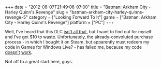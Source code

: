 +++
date = "2012-06-07T21:49:06-07:00"
title = "Batman: Arkham City - Harley Quinn's Revenge"
slug = "batman-arkham-city-harley-quinns-revenge-5"
category = ["Looking Forward To It"]
game = ["Batman: Arkham City - Harley Quinn's Revenge"]
platform = ["PC"]
+++

Well, I've heard that this DLC <a href="http://www.metacritic.com/game/xbox-360/batman-arkham-city---harley-quinns-revenge">isn't all that</a>, but I want to find out for myself and I've got $10 to waste.  Unfortunately, the already-convoluted purchase process - in which I bought it on Steam, but apparently must redeem my code in Games for Windows Live? - has failed me, because my code <a href="http://forums.steampowered.com/forums/showthread.php?t=2739805">doesn't</a> <a href="http://forums.steampowered.com/forums/showthread.php?t=2739875">work</a>.

Not off to a great start here, guys.